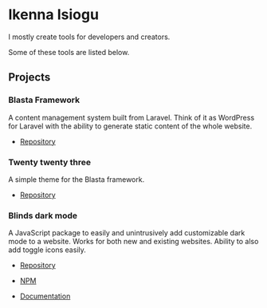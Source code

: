 # Ikenna Isiogu
I mostly create tools for developers and creators.

Some of these tools are listed below.

## Projects

### Blasta Framework
A content management system built from Laravel. Think of it as WordPress for Laravel with the ability to generate static content of the whole website.

- [Repository](https://github.com/Ikennaf1/blasta)

### Twenty twenty three
A simple theme for the Blasta framework.

- [Repository](https://github.com/Ikennaf1/twenty-twenty-three)

### Blinds dark mode
A JavaScript package to easily and unintrusively add customizable dark mode to a website. Works for both new and existing websites. Ability to also add toggle icons easily.

- [Repository](https://github.com/Ikennaf1/blinds)

- [NPM](https://npmjs.com/package/blinds)

- [Documentation](https://blindsjs.dev/documentation)

<!---
- 👋 Hi, I’m @Ikennaf1
- 👀 I’m interested in ...
- 🌱 I’m currently learning ...
- 💞️ I’m looking to collaborate on ...
- 📫 How to reach me ...
--->

<!---
Ikennaf1/Ikennaf1 is a ✨ special ✨ repository because its `README.md` (this file) appears on your GitHub profile.
You can click the Preview link to take a look at your changes.
--->
